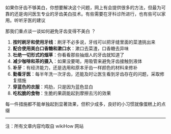 如果你牙齿不够美白，你想要解决这个问题，网上有会提供很多的方法，但最为可靠的还是询问医生专业的牙齿美白技术。有些需要在牙科诊所进行，也有些可以家用。听听牙医的建议

那我们重点谈一谈如何避免牙齿变得不美白 ？

1. **按时刷牙和使用牙线**：刷牙不必多说，牙线可以把牙缝里面的菜渣挑出来
2. **配合使用美白口香糖和漱口水**：漱口去菜渣，口香糖去异味
3. **杜绝一切形式的烟草**：你看看那些抽烟人的牙齿就知道了
4. **减少咖啡和茶的摄入**：如果没要喝，用吸管来避免牙齿接触到液体
5. **补牙**：有经济能力，还是选用和原本牙齿一样颜色的材料来修补
6. **勤看牙医**：每半年洗一次牙齿，还能及时让医生看到牙齿存在的问题，采取修复措施
7. **穿蓝色的衣服**：鸡肋，只是因为蓝色显白
8. **吃松脆的食物**：生脆的果蔬能起到摩擦去污的效果

每一件措施都不能单独起到显著效果，但积少成多，良好的小习惯就像蛋糕上的点缀

---

注：所有文章内容均取自 wikiHow 网站







